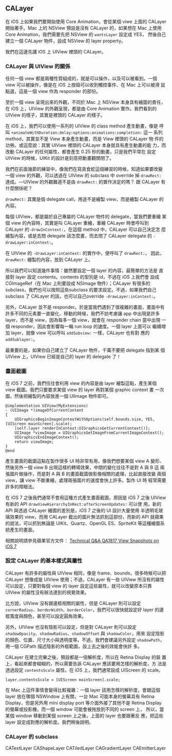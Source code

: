 CALayer
-------

在 iOS 上如果我們要開始使用 Core Animation，會從某個 viwe 上面的
CALayer 開始著手。Mac 上的 NSView 預設是沒有 CALayer 的，如果想在 Mac
上使用 Core Animation，我們需要先把 NSView 的 `wantsLayer` 設定成 YES，
然後自己建立一個 CALayer 物件，設成 NSView 的 layer property。

我們在這邊先講 iOS 上 UIView 裡頭的 CALayer。

### CALayer 與 UIView 的關係

任何一個 view 都是兩種性質組成的，就是可以操作，以及可以被看到。一個
view 可以被操作，像是在 iOS 上按鈕可以收到觸控事件、在 Mac 上可以被滑
鼠點選，這是一個 view 作為 responder 的部份。

至於一個 view 呈現出來的外觀，不同於 Mac 上 NSView 本身具有繪圖的責任，
在 iOS 上，UIView 的外觀呈現，都是由 Core Animation 實作。我們看到的
UIView 的樣子，其實是裡頭的 CALayer 的樣子。

在 iOS 上，我們可以使用一系列的 UIView 的 class method 產生動畫，像是
呼叫 `+animateWithDuration:delay:options:animations:completion:` 這一
系列 method，其實並不是 View 本身產生動畫，而是 View 裡頭的 CALayer 物
件的功勞。或這麼說：其實 UIView 裡頭的 CALayer 本身就具有產生動畫的能
力，而改動 CALayer 的任何屬性，都會產生 0.25 秒的動畫，只是我們平常在
設定 UIView 的時候，UIKit 的設計是刻意把動畫觀關閉了。

我們在前面幾節的練習中，像我們在寫貪食蛇這個練習的時候，知道如果要改變
一個 view 的外觀，可以透過在 UIView 的 subclass 中 override 掉
`drawRect:` 達成。—UIView 的外觀難道不是由 `drawRect:` 的實作決定的嗎？
跟 CALayer 有什麼關係呢？

`drawRect:` 其實是個 delegate call，用途不是繪製 view，而是繪製
CALayer 的內容。

每個 UIView，都是屬於自己專屬的 CALayer 物件的 delegate，當我們要重繪
某個 view 的內容時，其實是叫 CALayer 重繪，重繪 CALayer 時會呼叫到
CALayer 的`-drawInContext:`，在這個 method 中，CALayer 可以自己決定怎
麼繪製內容，或是去問 delegate 該怎麼畫，而去問了 CALayer delegate 的
`-drawLayer:inContext:`。

在 UIView 的 `-drawLayer:inContext:` 的實作中，便呼叫了 `drawRect:`，
因此， `drawRect:` 繪製的內容，放到 CALayer 上。

所以我們可以知道幾件事情：雖然要設定一個 layer 的內容，最簡單的方法是
直接對 layer 設定 contents。contents 的型別是 id，不過在 iOS 上我們會
設成 CGImageRef（在 Mac 上則要設成 NSImage 物件）；CALayer 有很多的
subclass，我們也可以按照這些subclass 的要求設定。不過，如果我們自己
subclass 了 CALayer 的話，也可以自己override `-drawLayer:inContext:`。

另外，CALayer 並不是 responder。於是當我們遇到了很複雜的畫面，畫面中有
許多不同的元素要一直變化、移動的時候，我們不妨考慮讓 app 中出現是許多
layer，而不是 view，因為每多一個 view，就會在 responder chain 當中出現
一個 responder，因此會影響每一輪 run loop 的速度。一個 layer 上面可以
繼續增加 layer，就像 view 可以呼叫 `addSubview:` 一樣，CALayer 也有對
應的 `addSublayer:`。

最重要的是，如果你自己建立了 CALayer 物件，千萬不要把 delegate 指到某
個 UIView 上，UIView 已經是自己的 layer 的 delegate 了！

### 畫面截圖

在 iOS 7 之前，我們往往會利用 view 的內容是由 layer 繪製這點，產生某個
view 截圖。我們只要要求某個 view 的 layer 再對某個 graphic context 畫
一次圖，然後把繪製的內容放進一個 UIImage 物件即可。

``` objc
@implementation UIView(MyExtensions)
- (UIImage *)imageOfCurrentContent
{
	UIGraphicsBeginImageContextWithOptions(self.bounds.size, YES, [UIScreen mainScreen].scale);
	[self.layer renderInContext:UIGraphicsGetCurrentContext()];
	UIImage *viewImage = UIGraphicsGetImageFromCurrentImageContext();
	UIGraphicsEndImageContext();
	return viewImage;
}
@end
```

產生畫面的截圖這點在製作很多 UI 時非常有用，像我們想要某個 view A 變形、
然後另外一個 view B 出現這樣的轉場效果，中間的變化往往不是對 A 與 B 這
兩張圖片做操作，而是對 A 與 B 的畫面截圖做影像相關的處理，比起直接改變
兩個 view，讓 view 不斷重繪，處理兩張圖片的速度會快上許多。製作 UI 時
經常需要許多的障眼法。

在 iOS 7 之後我們通常不會用這種方式產生畫面截圖，原因是 iOS 7 之後
UIView 有新的 API `drawViewHierarchyInRect:afterScreenUpdates:` 可以使
用。新的 API 與透過 CALayer 繪圖的差別是，iOS 7 之後的 UI 設計大量使用
半透明毛玻璃效果的 view，而用 CALayer 截出的圖片無法抓到這部份，而新的
API 就蘋果的說法，可以抓到無論是 UIKit、Quartz、OpenGL ES、SpriteKit
等這種繪圖系統產生的畫面。

相關說明請參見蘋果官方文件：
[Technical Q&A QA1817 View Snapshots on iOS 7](https://developer.apple.com/library/ios/qa/qa1817/_index.html)

### 設定 CALayer 的基本樣式與屬性

CALayer 有許多的屬性與 UIView 相同，像是 frame、bounds，很多時候可以把
CALayer 想像成是 UIView 使用；不過，CALayer 有一些 UIView 所沒有的屬性
可以設定，只要對每個 view 的 layer 設定這些屬性，就可以改變原本只靠
UIView 的屬性沒有辦法達到的視覺效果。

比方說，UIView 沒有跟邊框相關的屬性，但是 CALayer 則可以設定
`cornerRadius`、`borderWidth`、`borderColor`，我們可以很快就設定好
layer 的邊框寬度與顏色，甚至可以設定圓角效果。

另外，UIView 也沒有陰影可以設定，但是對 CALayer 則可以設定
`shadowOpacity`、`shadowRadius`、`shadowOffset` 與 `shadowColor`，用來
設定陰影的顏色、位置、尺寸大小與透明度等。不過，我們會建議另外設定
`shadowPath`，用一個 CGPath 描述陰影的外框範圍，設上去之後的效能會快許
多。

CALayer 在建立完畢之後，預設都是一倍解析度，所以在 Retina Display 的裝
置上，看起來都會糊糊的，所以需要告訴 CALayer 應該要用怎樣的解析度，方
法是透過設定 `contentsScale` 屬性。在 iOS 上，我們通常設成 UIScreen 的
scale。

``` objc
layer.contentsScale = [UIScreen mainScreen].scale;
```

在 Mac 上這件事情會變得比較複雜：一個 layer 該用怎樣的解析度，會跟這個
layer 放在哪個 NSWindow 上有關，一台 Mac 可能本身的螢幕具有 Retina
Display，但是另外用 mini display port 等介面外接了其他不是 Retina
Display 的螢幕或投影機，而一個 window 可能會被拖放到不同的 screen 上，
所以，當某個 window 移動到某個 screen 上之後，上面的 layer 也要跟著反
應，把這些 layer 設定成對應的解析度。我們稍後說明。

### CALayer 的 subclass

CATextLayer
CAShapeLayer
CATiledLayer
CAGradientLayer
CAEmitterLayer
